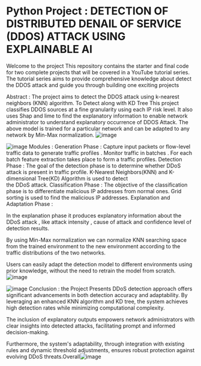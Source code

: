 # Python Project : DETECTION OF DISTRIBUTED DENAIL OF SERVICE (DDOS) ATTACK USING EXPLAINABLE AI 
Welcome to the project  This repository contains the starter and final code for two complete projects that will be covered in a YouTube tutorial series. The tutorial series aims to provide comprehensive knowledge about detect the DDOS attack and guide you through building one exciting projects

Abstract : The project aims to detect the  DDOS attack using k-nearest neighbors (KNN) algorithm.
To Detect along with KD Tree
This project classifies DDOS sources at a fine granularity using each IP risk level.
It also uses Shap and lime to find the explanatory information to enable network administrator  to understand  explanatory occurrence of  DDOS Attack. 
The  above model is trained for a particular network and can be adapted to any network by Min-Max normalization.
![image](https://github.com/rrenukadevi/IT/assets/145702996/ad275c6a-5e5b-4166-b627-4aaa192d1dfb)

![image](https://github.com/rrenukadevi/IT/assets/145702996/3cb956ac-91e6-4c8d-93c6-1a1ff5724c01)
Modules :
Generation Phase :
   Capture  input packets or flow-level traffic data to generate traffic profiles .
   Monitor traffic in batches .
   For each batch feature extraction takes place to form a traffic profiles.
Detection Phase :
   The goal of the detection phase is to determine whether DDoS attack is present in traffic 
     profile. 
    K-Nearest Neighbors(KNN) and K-dimensional Tree(KD) Algorithm is used to detect    
      the DDoS attack.
Classification Phase : 
   The objective of the classification phase is to differentiate malicious IP addresses from normal ones.
    Grid sorting is used to find the malicious IP addresses.
Explanation and Adaptation Phase : 

  In the explanation phase it produces explanatory information about the DDoS attack , like attack intensity , cause of attack and confidence level of  detection results.

By using Min-Max normalization we can normalize KNN searching space from the trained environment to the new environment according to the traffic distributions of the two networks.

 Users can easily adapt the detection model to different environments using prior knowledge, without the need to retrain the model from scratch.
![image](https://github.com/rrenukadevi/IT/assets/145702996/6df071c3-6b68-4abe-a4e0-b6c698dcd03f)


![image](https://github.com/rrenukadevi/IT/assets/145702996/58baea4b-4d20-470f-b23f-395b71c225f9)
Conclusion :
the Project Presents DDoS detection approach offers significant advancements in both detection accuracy and adaptability. By leveraging an enhanced KNN algorithm and KD tree, the system achieves high detection rates while minimizing computational complexity.
 
The inclusion of explanatory outputs empowers network administrators with clear insights into detected attacks, facilitating prompt and informed decision-making.

Furthermore, the system's adaptability, through integration with existing rules and dynamic threshold adjustments, ensures robust protection against evolving DDoS threats.Overall![image](https://github.com/rrenukadevi/IT/assets/145702996/b50f1225-4c98-4973-b97e-d4456c3cbc07)



